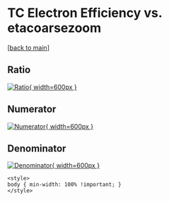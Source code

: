# TC Electron Efficiency vs. etacoarsezoom

[[back to main](./)]



## Ratio

[![Ratio](../mtv/var/TC_11_eff_stack_etacoarsezoom.png){ width=600px }](../mtv/var/TC_11_eff_stack_etacoarsezoom.pdf)

## Numerator

[![Numerator](../mtv/num/TC_11_eff_stack_etacoarsezoom_num0.png){ width=600px }](../mtv/num/TC_11_eff_stack_etacoarsezoom_num0.pdf)

## Denominator

[![Denominator](../mtv/den/TC_11_eff_stack_etacoarsezoom_den.png){ width=600px }](../mtv/den/TC_11_eff_stack_etacoarsezoom_den.pdf)


``` {=html}
<style>
body { min-width: 100% !important; }
</style>
```
